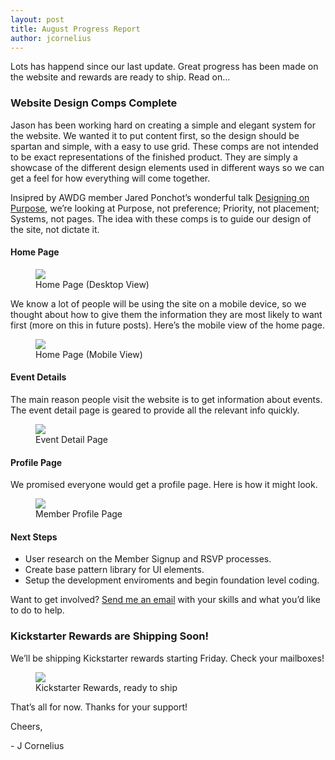 ```yaml
---
layout: post
title: August Progress Report
author: jcornelius
---
```


<p class="lead">Lots has happend since our last update. Great progress has been made on the website and rewards are ready to ship. Read on&hellip;</p>

<h3>Website Design Comps Complete</h3>
<p>Jason has been working hard on creating a simple and elegant system for the website. We wanted it to put content first, so the design should be spartan and simple, with a easy to use grid. These comps are not intended to be exact representations of the finished product. They are simply a showcase of the different design elements used in different ways so we can get a feel for how everything will come together.</p>
<p>Insipred by AWDG member Jared Ponchot&rsquo;s wonderful talk <a href="https://speakerdeck.com/jponch/designing-on-purpose-design-process-and-deliverables-in-the-responsive-age#">Designing on Purpose</a>, we&rsquo;re looking at Purpose, not preference; Priority, not placement; Systems, not pages. The idea with these comps is to guide our design of the site, not dictate it.</p>
<h4>Home Page</h4>
<figure>
  <img src="/img/comp-home-page-desktop.png">
  <figcaption>Home Page (Desktop View)</figcaption>
</figure>

<p>We know a lot of people will be using the site on a mobile device, so we thought about how to give them the information they are most likely to want first (more on this in future posts). Here&rsquo;s the mobile view of the home page.</p>
<figure>
  <img src="/img/comp-home-page-mobile.png">
  <figcaption>Home Page (Mobile View)</figcaption>
</figure>

<h4>Event Details</h4>
<p>The main reason people visit the website is to get information about events. The event detail page is geared to provide all the relevant info quickly.</p>
<figure>
  <img src="/img/comp-event-detail-page.png">
  <figcaption>Event Detail Page</figcaption>
</figure>

<h4>Profile Page</h4>
<p>We promised everyone would get a profile page. Here is how it might look.</p>
<figure>
  <img src="/img/comp-member-profile-page.png">
  <figcaption>Member Profile Page</figcaption>
</figure>

<h4>Next Steps</h4>
<ul>
  <li>User research on the Member Signup and RSVP processes.</li>
  <li>Create base pattern library for UI elements.</li>
  <li>Setup the development enviroments and begin foundation level coding.</li>
</ul>
<p>Want to get involved? <a href="mailto:jc@awdg.org">Send me an email</a> with your skills and what you&rsquo;d like to do to help.</p>

<h3>Kickstarter Rewards are Shipping Soon!</h3>
<p>We&rsquo;ll be shipping Kickstarter rewards starting Friday. Check your mailboxes!
<figure>
  <img src="/img/kickstarter-rewards.jpg">
  <figcaption>Kickstarter Rewards, ready to ship</figcaption>
</figure>

<p>That&rsquo;s all for now. Thanks for your support!</p>
<p>Cheers,</p>
<p>- J Cornelius</p>